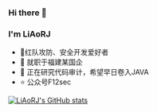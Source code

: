### Hi there 👋


### I'm LiAoRJ

- 👋红队攻防、安全开发爱好者
- 🌱 就职于福建某国企
- 💬 正在研究代码审计，希望早日卷入JAVA
- ⭐ 公众号F12sec

[![LiAoRJ's GitHub stats](https://github-readme-stats.vercel.app/api?username=LiAoRJ&show_icons=true)](https://github.com/anuraghazra/github-readme-stats)
